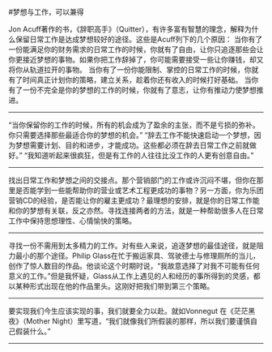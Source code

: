 #梦想与工作，可以兼得

Jon Acuff著作的书，《辞职高手》（Quitter），有许多富有智慧的理念，解释为什么保留日常工作是达成梦想较好的途径。这些是Acuff列下的几个原因： 当你有了一份能满足你的财务需求的日常工作的时候，你就有了自由，让你只追逐那些会让你更接近梦想的事物。如果你把工作辞掉了，你可能需要接受一些让你赚钱，却又将你从轨道拉开的事物。 当你有了一份你能限制、掌控的日常工作的时候，你就有了时间真正计划你的策略，建立关系，趁着你还有收入的时候打好基础。 当你有了一份不完全是你的梦想的工作的时候，你就有了意志，让你有推动力使梦想推进。

---

“当你保留你的工作的时候，所有的机会成为了盈余的主张，而不是亏损的弥补。你只需要选择那些最适合你的梦想的机会。” “辞去工作不能快速启动一个梦想，因为梦想需要计划、目的和进步，才能成功。这些都必须在辞去日常工作之前就做好。” “我知道听起来很疯狂，但是有工作的人往往比没工作的人更有创意自由。”

---

找出日常工作和梦想之间的交接点。那个营销部门的工作或许沉闷不堪，但你在那里是否能学到一些能帮助你的营业或艺术工程更成功的事物？另一方面，你为乐团营销CD的经验，是否能让你的雇主更成功？最理想的安排，就是你的日常工作能和你的梦想有关联，反之亦然。寻找连接两者的方法，就是一种帮助很多人在日常工作中保持思想理性、心情愉快的策略。

---

寻找一份不需用到太多精力的工作。对有些人来说，追逐梦想的最佳途径，就是阻力最小的那个途径。Philip Glass在忙于搬运家具、驾驶德士与修理厕所的当儿，创作了惊人数目的作品。他谈论这个时期时说，“我故意选择了对我不可能有任何意义的工作。”但是我怀疑，Glass从工作上遇见的人和经历的事所得到的灵感，都以某种形式出现在他的作品里头。这刚好把我们带到第三个策略。

---

要实现我们今生应该实现的事，我们就要全力以赴。就如Vonnegut 在《茫茫黑夜》（Mother Night）里写道，“我们就像我们所假装的那样，所以我们要谨慎自己假装什么。”

---

